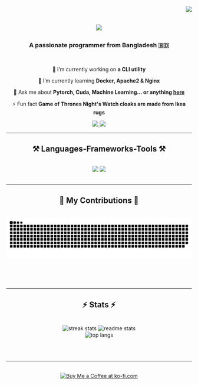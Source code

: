 <img align="right" src="https://visitor-badge.laobi.icu/badge?page_id=salesp07.salesp07" />

<h1 align="center">
    <img src="https://readme-typing-svg.herokuapp.com/?font=Righteous&size=35&center=true&vCenter=true&width=500&height=70&duration=4000&lines=Hi+There!+👋;+I'm+Miskatul+Anwar!;" />
</h1>

<h3 align="center">A passionate programmer from Bangladesh 🇧🇩</h3>

<br/>

<div align="center">
 
 🔭 I’m currently working on **a CLI utility**
 
 🌱 I’m currently learning **Docker, Apache2 & Nginx**

💬 Ask me about **Pytorch, Cuda, Machine Learning... or anything [here](https://github.com/miskatul-anwar/miskatul-anwar/issues)**

⚡ Fun fact **Game of Thrones Night's Watch cloaks are made from Ikea rugs**

 </div>
 
<div align="center"> 
  <a href="miskatul.anwar.csecu@gmail.com">
    <img src="https://img.shields.io/badge/Gmail-333333?style=for-the-badge&logo=gmail&logoColor=red" />
  </a>
  <a href="https://l.facebook.com/l.php?u=https%3A%2F%2Fwww.linkedin.com%2Fin%2Fmiskatul-anwar-72146828a%3Futm_source%3Dshare%26utm_campaign%3Dshare_via%26utm_content%3Dprofile%26utm_medium%3Dandroid_app%26fbclid%3DIwAR1DCoGPZiqbcsS3HxEXBcImAiOGwEnUt3tO0tXY3J5-HlQEOGtMFuxNo1A&h=AT34jWD73OUHy39xr1KMqmKWDqYwEGVk6WK3e3bC3K_brelpQ5kmKLwJYA7s4W71pFvUxWxqLt-aL8XTBIccxcQs-Z9mb9u0au5m9Y1rBEEW1YaZzJX6aI7jNMuBNw" target="_blank">
    <img src="https://img.shields.io/badge/LinkedIn-0077B5?style=for-the-badge&logo=linkedin&logoColor=white" target="_blank" />
  </a>
</div>

 <hr/>
 
<h2 align="center">⚒️ Languages-Frameworks-Tools ⚒️</h2>
<br/>
<div align="center">
    <img src="https://skillicons.dev/icons?i=neovim,emacs,vscode,github,git" />
    <img src="https://skillicons.dev/icons?i=c,cpp,python,javascript,java,flask,html,css" /><br>
</div>

<br/>
<hr/>

<div align="center">
  <h2>🐍 My Contributions 🐍</h2>
  <br>
  <img alt="snake eating my contributions" src="https://raw.githubusercontent.com/salesp07/salesp07/output/github-contribution-grid-snake.svg" />
  
  <br/><br/><br/>
</div>

<hr/>

<h2 align="center">⚡ Stats ⚡</h2>
<br>
<div align=center>
  <img width=390 src="https://github-readme-streak-stats-miskatul-anwar.vercel.app/?user=salesp07&count_private=true&theme=react&border_radius=10" alt="streak stats"/>
  <img width=390 src="https://github-readme-stats-miskatul-anwar.vercel.app/api?username=miskatul-anwar&count_private=true&show_icons=true&theme=react&rank_icon=github&border_radius=10" alt="readme stats" />
  <br/>
  <img width=325 align="center" src="https://github-readme-stats-miskatul-anwar.vercel.app/api/top-langs/?username=miskatul-anwar&hide=HTML&langs_count=8&layout=compact&theme=react&border_radius=10&size_weight=0.5&count_weight=0.5&exclude_repo=github-readme-stats" alt="top langs" />
</div>

<br/><br/>

<hr/>

<br/>

<div align="center">
<a href='https://ko-fi.com/V7V4RAK9C' target='_blank'><img height='64' style='border:0px;height:64px;' src='https://storage.ko-fi.com/cdn/kofi1.png?v=3' border='0' alt='Buy Me a Coffee at ko-fi.com' /></a>
</div>

<br/>
